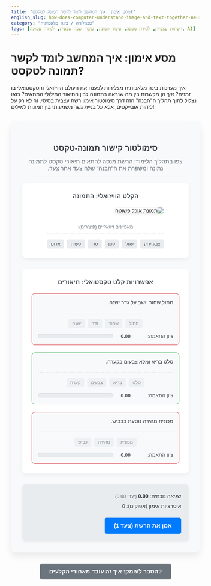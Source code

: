 ```yaml
---
title: "מסע אימון: איך המחשב לומד לקשר תמונה לטקסט?"
english_slug: how-does-computer-understand-image-and-text-together-neural-network-training-simulator
category: "טכנולוגיה / בינה מלאכותית"
tags: [רשתות עצביות, למידת מכונה, עיבוד תמונה, עיבוד שפה טבעית, למידה עמוקה, AI]
---
```

# מסע אימון: איך המחשב לומד לקשר תמונה לטקסט?

איך מערכות בינה מלאכותית מצליחות לפענח את העולם הוויזואלי והטקסטואלי בו זמנית? איך הן מקשרות בין מה שנראה בתמונה לבין התיאור המילולי המתאים? בואו נצלול לתוך תהליך ה"הבנה" הזה דרך סימולטור אימון רשת עצבית בסיסי. זה לא רק על לזהות אובייקטים, אלא על בניית גשר משמעותי בין תמונות למילים!

<div class="simulation-container">
    <h2 class="simulation-title">סימולטור קישור תמונה-טקסט</h2>
    <p class="simulation-description">צפו בתהליך הלימוד: הרשת מנסה להתאים תיאורי טקסט לתמונה נתונה ומשפרת את ה"הבנה" שלה צעד אחר צעד.</p>
    <div class="simulation-area">
        <div class="image-section panel">
            <h3>הקלט הוויזואלי: התמונה</h3>
            <div class="image-placeholder">
                <img src="https://images.unsplash.com/photo-1546069901-ba9599a7e63c?ixlib=rb-4.0.3&auto=format&fit=crop&w=870&q=80" alt="תמונת אוכל פשוטה" title="תמונה של סלט צבעוני">
                <p class="feature-label">מאפיינים ויזואליים (פיצ'רים):</p>
                <div class="features-placeholder image-features">
                    <div class="feature">צבע ירוק</div>
                    <div class="feature">עגול</div>
                    <div class="feature">קטן</div>
                    <div class="feature">טרי</div>
                    <div class="feature">קערה</div>
                    <div class="feature">אדום</div>
                </div>
                 <div class="connection-indicator"></div> <!-- Placeholder for visual link -->
            </div>
        </div>
        <div class="text-section panel">
            <h3>אפשרויות קלט טקסטואלי: תיאורים</h3>
            <div class="text-options">
                <div class="text-option" data-correct="false">
                    <p>חתול שחור יושב על גדר ישנה.</p>
                    <div class="features-placeholder text-features">
                         <div class="feature">חתול</div>
                         <div class="feature">שחור</div>
                         <div class="feature">גדר</div>
                         <div class="feature">ישנה</div>
                     </div>
                    <div class="score-container">
                        <span class="score-label">ציון התאמה: </span>
                        <span class="score-value" data-score="0.00">0.00</span>
                        <div class="score-bar">
                            <div class="score-fill"></div>
                        </div>
                    </div>
                </div>
                <div class="text-option" data-correct="true">
                    <p>סלט בריא ומלא צבעים בקערה.</p> <!-- נניח שהתמונה היא של סלט -->
                    <div class="features-placeholder text-features">
                        <div class="feature">סלט</div>
                        <div class="feature">בריא</div>
                        <div class="feature">צבעים</div>
                        <div class="feature">קערה</div>
                    </div>
                     <div class="score-container">
                        <span class="score-label">ציון התאמה: </span>
                        <span class="score-value" data-score="0.00">0.00</span>
                         <div class="score-bar">
                             <div class="score-fill"></div>
                         </div>
                    </div>
                </div>
                <div class="text-option" data-correct="false">
                    <p>מכונית מהירה נוסעת בכביש.</p>
                     <div class="features-placeholder text-features">
                         <div class="feature">מכונית</div>
                         <div class="feature">מהירה</div>
                         <div class="feature">כביש</div>
                     </div>
                     <div class="score-container">
                        <span class="score-label">ציון התאמה: </span>
                        <span class="score-value" data-score="0.00">0.00</span>
                         <div class="score-bar">
                             <div class="score-fill"></div>
                         </div>
                    </div>
                </div>
            </div>
        </div>
    </div>
    <div class="controls">
        <div class="status-area">
             <p>שגיאה נוכחית: <span id="error-value">0.00</span> <span class="error-target">(יעד: 0.00)</span></p>
             <p>איטרציות אימון (אפוקים): <span id="epoch-count">0</span></p>
        </div>
        <button id="train-button" class="action-button">אמן את הרשת (צעד 1)</button>
    </div>
</div>

<style>
    @import url('https://fonts.googleapis.com/css2?family=Heebo:wght@300;400;700&display=swap');

    .simulation-container {
        direction: rtl;
        font-family: 'Heebo', sans-serif;
        background-color: #f8f9fa; /* Light grey background */
        padding: 30px;
        border-radius: 12px;
        max-width: 960px; /* Wider container */
        margin: 30px auto;
        box-shadow: 0 10px 20px rgba(0, 0, 0, 0.08); /* Softer, larger shadow */
        overflow: hidden; /* Clear floats/margins */
    }

    .simulation-title {
        text-align: center;
        color: #343a40; /* Dark grey */
        margin-bottom: 10px;
        font-weight: 700;
    }

    .simulation-description {
        text-align: center;
        color: #6c757d; /* Muted text */
        margin-bottom: 30px;
        font-size: 1.1em;
    }

    .simulation-area {
        display: flex;
        justify-content: center; /* Center content */
        flex-wrap: wrap; /* Allow wrapping on smaller screens */
        gap: 30px; /* Increased gap */
        margin-bottom: 30px;
    }

    .panel {
        background-color: #ffffff;
        padding: 25px; /* Increased padding */
        border-radius: 8px;
        box-shadow: 0 4px 12px rgba(0, 0, 0, 0.06); /* Softer shadow */
        flex-grow: 1; /* Allow panels to grow */
        flex-basis: 0; /* Start with base of 0 */
        min-width: 300px; /* Ensure minimum width */
        display: flex;
        flex-direction: column; /* Stack content vertically */
    }

    .image-section {
        flex-basis: 350px; /* Give image section a bit more space */
        align-items: center; /* Center image content */
    }

     .image-placeholder img {
         max-width: 100%;
         height: auto;
         border: 1px solid #e9ecef; /* Light border */
         border-radius: 6px;
         margin-bottom: 15px; /* Space below image */
         box-shadow: 0 2px 8px rgba(0, 0, 0, 0.05); /* subtle shadow */
         transition: transform 0.3s ease-in-out; /* Animation on hover/interaction */
     }

     .image-section:hover img {
         transform: scale(1.02);
     }

     .image-section h3, .text-section h3 {
         margin-top: 0;
         color: #495057; /* Slightly darker grey */
         text-align: center; /* Center section titles */
         margin-bottom: 20px;
         font-weight: 700;
     }

    .feature-label {
        font-size: 0.9em;
        color: #6c757d;
        margin-bottom: 10px;
        text-align: center;
    }

     .features-placeholder {
         display: flex;
         flex-wrap: wrap;
         justify-content: center; /* Center features */
         gap: 8px; /* Increased gap between features */
         margin-top: 10px;
         padding-top: 15px; /* Increased padding */
         border-top: 1px dashed #dee2e6; /* Lighter border */
         font-size: 0.85em;
         color: #495057;
     }

     .feature {
         background-color: #e9ecef; /* Light grey background */
         padding: 5px 10px; /* Increased padding */
         border-radius: 4px; /* More rounded */
         transition: transform 0.2s ease, background-color 0.2s ease, opacity 0.5s ease; /* Smooth transitions */
         cursor: help; /* Indicate hoverable */
     }

     .feature:hover {
         transform: translateY(-2px); /* Lift slightly on hover */
         background-color: #ced4da; /* Darker on hover */
     }

     .text-features .feature {
         opacity: 0.6; /* Start with lower opacity */
     }

     .text-features .feature.active-feature {
         opacity: 1; /* Full opacity for active features */
         background-color: #cce5ff; /* Light blue for active */
         font-weight: bold;
     }


    .text-section {
        flex-basis: 500px; /* Give text section more space */
    }

    .text-options {
        display: flex;
        flex-direction: column;
        gap: 20px; /* Increased gap between options */
    }

    .text-option {
        border: 1px solid #ced4da; /* Light grey border */
        padding: 15px; /* Increased padding */
        border-radius: 8px; /* More rounded */
        background-color: #f8f9fa; /* Slightly darker background than container */
        display: flex;
        flex-direction: column;
        transition: all 0.3s ease; /* Smooth transition for state changes */
    }

     .text-option[data-correct="true"] {
         border-color: #28a745; /* Green border for correct */
     }

     .text-option[data-correct="false"] {
          border-color: #dc3545; /* Red border for incorrect initially */
     }

     .text-option p {
         margin-top: 0;
         margin-bottom: 10px;
         font-weight: 400;
         color: #343a40;
     }

    .score-container {
        margin-top: 15px; /* More space */
        display: flex;
        align-items: center;
        font-size: 0.95em; /* Slightly larger font */
        color: #495057;
    }

    .score-label {
        min-width: 90px; /* Align labels */
        font-weight: 400;
    }

    .score-value {
        font-weight: 700;
        min-width: 50px; /* Align values */
        text-align: left; /* Align value left in RTL context */
        margin-left: 10px; /* Space between label and value */
         transition: color 0.5s ease; /* Smooth color change */
    }

    .score-bar {
        flex-grow: 1;
        height: 12px; /* Thicker bar */
        background-color: #e9ecef; /* Light grey track */
        border-radius: 6px; /* More rounded */
        margin-right: 10px;
        overflow: hidden;
        position: relative;
        direction: ltr; /* Ensure bar grows left-to-right visually */
        box-shadow: inset 0 1px 3px rgba(0,0,0,0.1); /* Inner shadow for depth */
    }

     .score-fill {
         display: block;
         height: 100%;
         width: var(--score-width, 0%); /* Use CSS variable for width */
         background: linear-gradient(to right, #007bff, #0056b3); /* Gradient blue */
         transition: width 0.8s ease-in-out; /* Slower, smoother animation */
         border-radius: 6px;
     }

     .text-option[data-correct="true"] .score-fill {
         background: linear-gradient(to right, #28a745, #218838); /* Gradient green */
     }
     .text-option[data-correct="false"] .score-fill {
         background: linear-gradient(to right, #dc3545, #c82333); /* Gradient red */
     }


    .controls {
        display: flex;
        justify-content: space-between;
        align-items: center;
        flex-wrap: wrap;
        gap: 15px; /* Increased gap */
        padding: 20px; /* Increased padding */
        background-color: #e9ecef; /* Light background for controls */
        border-radius: 8px;
        box-shadow: 0 2px 8px rgba(0, 0, 0, 0.05);
    }

     .status-area {
         flex-grow: 1;
         min-width: 250px;
         font-size: 1em;
         color: #343a40;
         line-height: 1.6;
     }

    .status-area p {
        margin: 0;
        margin-bottom: 5px;
    }

    .error-target {
        font-size: 0.9em;
        color: #6c757d;
    }

    #error-value {
         font-weight: bold;
         transition: color 0.5s ease; /* Smooth color change */
    }


    .action-button {
        padding: 12px 25px; /* Larger button */
        font-size: 1.1em; /* Larger font */
        color: #fff;
        background-color: #007bff; /* Primary blue */
        border: none;
        border-radius: 5px;
        cursor: pointer;
        transition: background-color 0.3s ease, transform 0.1s ease; /* Smooth transition */
        font-weight: 700;
    }

    .action-button:hover {
        background-color: #0056b3; /* Darker blue on hover */
        transform: translateY(-1px); /* Lift button */
        box-shadow: 0 2px 5px rgba(0, 123, 255, 0.3); /* Subtle shadow */
    }

     .action-button:active {
         transform: translateY(0); /* Press effect */
         box-shadow: none;
     }

     .action-button:disabled {
         background-color: #cccccc;
         cursor: not-allowed;
     }


    .explanation-toggle-button {
        display: block;
        margin: 30px auto;
        padding: 12px 25px;
        font-size: 1.1em;
        color: #fff;
        background-color: #6c757d; /* Secondary grey */
        border: none;
        border-radius: 5px;
        cursor: pointer;
        transition: background-color 0.3s ease, transform 0.1s ease;
         font-weight: 700;
    }

    .explanation-toggle-button:hover {
        background-color: #5a6268;
        transform: translateY(-1px);
        box-shadow: 0 2px 5px rgba(108, 117, 125, 0.3);
    }

     .explanation-toggle-button:active {
         transform: translateY(0);
         box-shadow: none;
     }

    #explanation {
        display: none; /* Initially hidden */
        margin-top: 30px; /* More space above */
        padding: 30px;
        background-color: #fff;
        border-radius: 12px;
        box-shadow: 0 10px 20px rgba(0, 0, 0, 0.08);
        direction: rtl;
        font-family: 'Heebo', sans-serif;
        line-height: 1.7; /* Increased line height */
        color: #343a40;
    }

    #explanation h2 {
         color: #343a40;
         margin-bottom: 20px;
         font-weight: 700;
         text-align: center;
    }

    #explanation h3 {
        color: #495057;
        margin-top: 25px; /* More space above headings */
        margin-bottom: 15px;
        font-weight: 700;
        border-bottom: 2px solid #007bff; /* Accent underline */
        padding-bottom: 5px;
        display: inline-block; /* Underline only the text */
    }

    #explanation p {
        margin-bottom: 15px; /* More space between paragraphs */
    }

     #explanation ul {
         margin-bottom: 15px;
     }

     #explanation li {
         margin-bottom: 8px;
         line-height: 1.5;
     }

     /* Specific animations */
    .feature-pulse {
        animation: pulse 0.8s ease-out forwards;
    }

    @keyframes pulse {
        0% { transform: scale(1); opacity: 1; }
        50% { transform: scale(1.1); opacity: 0.8; }
        100% { transform: scale(1); opacity: 1; }
    }

    .score-update-animation {
        animation: score-pulse 0.5s ease-out;
    }

    @keyframes score-pulse {
        0% { transform: scale(1); }
        50% { transform: scale(1.05); }
        100% { transform: scale(1); }
    }

</style>

<button class="explanation-toggle-button" id="toggle-explanation">הסבר לעומק: איך זה עובד מאחורי הקלעים?</button>

<div id="explanation">
    <h2>הסבר מעמיק: מסע הלמידה של המחשב</h2>

    <h3>מהי רשת עצבית בהקשר זה?</h3>
    <p>דמיינו רשת עצבית כמערכת מסועפת שמקבלת מידע משני עולמות שונים – עולם התמונות ועולם הטקסט – ומנסה למצוא ביניהם קשר. היא בנויה מ"נוירונים" דיגיטליים שמעבירים ביניהם אותות דרך קשרים בעלי "משקולות". המשקולות הללו הן למעשה מספרים, והן מייצגות את ה"חשיבות" או ה"חוזק" של הקשר בין נוירון לנוירון אחר. בתהליך האימון, הרשת לומדת לכוונן את המשקולות הללו כדי לבצע מטלה מסוימת – במקרה שלנו, להתאים תמונה לתיאור הטקסטואלי הנכון.</p>

    <h3>ייצוג משותף (Embedding): המפתח ל"הבנה"</h3>
    <p>מחשבים אינם חושבים כמו בני אדם. במקום "להבין" תמונה או טקסט, הם ממירים אותם לייצוג מספרי. המפתח ליכולת של המחשב לקשר בין תמונה לטקסט טמון ביצירת "מרחב משותף" (Shared Embedding Space). במרחב זה, גם תמונות וגם טקסטים מיוצגים כוקטורים (רשימות ארוכות של מספרים). המטרה היא שכאשר תמונה ותיאור טקסטואלי מתאימים זה לזה, הוקטורים המייצגים אותם יהיו קרובים זה לזה מבחינה מתמטית במרחב המשותף. ככל שהם קרובים יותר, כך "ציון ההתאמה" גבוה יותר.</p>
    <p>הסימולטור שלנו ממחיש את זה באמצעות ציוני ההתאמה – אלו למעשה מידת הקרבה במרחב הייצוג המשותף לאחר עיבוד התמונה והטקסט על ידי רכיבי הרשת המתאימים.</p>

    <h3>תהליך האימון: מניחוש לדיוק</h3>
    <p>תהליך האימון הוא סדרה של ניסוי ותיקון, החוזר על עצמו פעמים רבות (נקרא "אפוקים"). הרשת מתחילה עם משקולות אקראיות, ולכן ה"ניחושים" הראשונים שלה (ציוני ההתאמה ההתחלתיים בסימולטור) הם שגויים ברובם. בכל צעד אימון (אפוק), קורים הדברים הבאים:</p>
    <ul>
        <li>**הצגת דוגמה:** הרשת מקבלת זוג (תמונה, תיאורים אפשריים). היא מעבדת את התמונה לוקטור אחד ואת כל התיאורים לוקטורים משלהם במרחב המשותף.</li>
        <li>**חישוב ציונים:** הרשת מחשבת את הקרבה (Similarity Score) בין וקטור התמונה לכל אחד מוקטורי הטקסט. זהו ציון ההתאמה המוצג בסימולטור.</li>
        <li>**חישוב שגיאה (Loss):** הרשת יודעת איזה טקסט הוא התיאור ה"נכון" לתמונה (זהו המידע שהוזן לה במהלך האימון המפוקח). היא משווה את ציוני ההתאמה שחישבה לתוצאה הרצויה (ציון גבוה מאוד לטקסט הנכון, ציון נמוך מאוד לשגויים). ההבדל בין התוצאה המחושבת לתוצאה הרצויה הוא ה"שגיאה" או ה"הפסד" (Loss). המטרה תמיד היא למזער את ההפסד הזה. הסימולטור מציג ערך שגיאה כללי.</li>
        <li>**תיקון (Backpropagation & Optimization):** זהו השלב החשוב ביותר. על בסיס השגיאה שחושבה, הרשת מפעילה אלגוריתם (כמו Gradient Descent) כדי לגלות כיצד עליה לשנות את אלפי או מיליוני המשקולות שלה בצורה מינימלית, כך שבפעם הבאה שהיא תראה את אותה דוגמה (או דוגמה דומה), השגיאה תהיה קטנה יותר. זה כאילו הרשת לומדת מהטעויות שלה ומכווננת את הקשרים הפנימיים שלה.</li>
        <li>**איטרציה:** התהליך חוזר על עצמו עם זוגות תמונה-טקסט נוספים ממאגר האימון. עם כל איטרציה, המשקולות מתעדכנות, והרשת נעשית טובה יותר בהתאמה – ציוני ההתאמה לזוגות הנכונים עולים, וציוני ההתאמה לזוגות השגויים יורדים. הסימולטור מדגים זאת באמצעות לחיצה על "אמן", שמבצעת צעד עדכון אחד כזה.</li>
    </ul>

    <h3>ה"פיצ'רים" מתעוררים לחיים</h3>
    <p>כשמדברים על "פיצ'רים" (מאפיינים) בתמונה או בטקסט, הכוונה היא לרכיבים הבסיסיים או המורכבים שהרשת לומדת לזהות ולהשתמש בהם כדי לקשר בין המידע. בתמונות, זה יכול להתחיל מקווים וצבעים ולהגיע עד לזיהוי אובייקטים שלמים או סצנות. בטקסט, זה יכול להיות מילים בודדות, שילובי מילים, או אפילו משמעויות סמנטיות עמוקות יותר. הרשת לומדת איזה פיצ'רים ויזואליים קשורים לאילו פיצ'רים טקסטואליים במרחב המשותף. בסימולטור, הפיצ'רים המוצגים הם דוגמה מפושטת לרכיבים שהרשת עשויה להתמקד בהם.</p>

    <h3>יישומים בעולם האמיתי</h3>
    <p>היכולת לקשר בין תמונה לטקסט היא בסיס למגוון עצום של יישומי AI מתקדמים:</p>
    <ul>
        <li>**חיפוש ויזואלי:** מציאת תמונות דומות לתמונה קיימת, או חיפוש תמונות באמצעות שאילתות טקסט מורכבות ("כלבים קטנים משחקים בפארק").</li>
        <li>**יצירת כיתוב אוטומטי לתמונות (Image Captioning):** המחשב מייצר תיאור טקסטואלי מדויק של תוכן התמונה.</li>
        <li>**מענה ויזואלי-לשוני (Visual Question Answering - VQA):** הצגת תמונה ושאלת שאלה עליה בטקסט ("מה צבע הקערה?", "האם יש חיות בתמונה?"), והמחשב מספק תשובה טקסטואלית.</li>
        <li>**מודלי יצירה גנרטיביים (DALL-E, Midjourney):** היכולת ליצור תמונות חדשות לגמרי על סמך תיאור טקסטואלי מפורט, דורשת הבנה עמוקה במיוחד של הקשר בין מילים למאפיינים ויזואליים.</li>
        <li>**נגישות:** תיאור תמונות אוטומטי עבור עיוורים וכבדי ראייה.</li>
    </ul>

    <h3>מגבלות</h3>
    <p>חשוב לזכור שמודלים אלו, מרשימים ככל שיהיו, עדיין מוגבלים. הם דורשים כמויות אדירות של נתונים וזמן אימון. לעיתים הם עשויים להיכשל בהבנת ניואנסים, סרקזם, או הקשר מורכב מאוד. ה"הבנה" שלהם היא סטטיסטית ומתבססת על הדפוסים שלמדו מנתוני האימון, והיא אינה זהה להבנה הקונספטואלית וההקשרית של בני אדם.</p>
</div>

<script>
    document.addEventListener('DOMContentLoaded', () => {
        const trainButton = document.getElementById('train-button');
        const textOptions = document.querySelectorAll('.text-option');
        const errorValueSpan = document.getElementById('error-value');
        const epochCountSpan = document.getElementById('epoch-count');
        const toggleExplanationButton = document.getElementById('toggle-explanation');
        const explanationDiv = document.getElementById('explanation');

        let scores = [];
        let correctIndex = -1; // To be set based on data-correct="true"
        let epoch = 0;
        const learningRate = 0.15; // How much scores change per epoch (slightly increased for faster demo)
        const targetScoreCorrect = 0.95; // Target not exactly 1 to simulate real-world models
        const targetScoreIncorrect = 0.05; // Target not exactly 0

        // Initialize scores and find correct index
        textOptions.forEach((option, index) => {
            // Initialize with small random scores (simulating random weights)
            scores[index] = parseFloat((Math.random() * 0.1).toFixed(2)); // Start close to 0
            if (option.dataset.correct === 'true') {
                correctIndex = index;
            }
            updateScoreDisplay(index, false); // Don't animate initial display
        });

        // Calculate and display initial error
        updateErrorDisplay();
        updateButtonText();

        function updateScoreDisplay(index, animate = true) {
            const optionElement = textOptions[index];
            const scoreValueSpan = optionElement.querySelector('.score-value');
            const scoreFillBar = optionElement.querySelector('.score-fill');
            const features = optionElement.querySelectorAll('.text-features .feature');
            const score = scores[index];

            scoreValueSpan.textContent = score.toFixed(2);
             if (animate) {
                 scoreValueSpan.classList.add('score-update-animation');
                 // Remove class after animation ends
                 scoreValueSpan.addEventListener('animationend', () => {
                     scoreValueSpan.classList.remove('score-update-animation');
                 }, { once: true });
             }


            // Set CSS variable for bar width (percentage)
            scoreFillBar.style.setProperty('--score-width', `${Math.max(0, Math.min(1, score)) * 100}%`);

             // Update feature opacity based on score (simple simulation)
            features.forEach(feature => {
                // A simple model: features are more 'active' if the score is high
                // For incorrect options, features become less active as score drops
                // For the correct option, features become more active as score rises
                let featureOpacity = 0.3; // Base low opacity
                if (index === correctIndex) {
                    // Correct features become more opaque/prominent as score increases
                    featureOpacity = 0.3 + (score * 0.7); // Scales from 0.3 to 1
                 } else {
                    // Incorrect features become less opaque/prominent as score decreases
                     featureOpacity = score * 0.6; // Scales from 0 to 0.6
                 }
                 feature.style.opacity = Math.max(0.1, Math.min(1, featureOpacity)); // Keep within a reasonable range
                 if (featureOpacity > 0.8) { // Threshold for "active" look
                     feature.classList.add('active-feature');
                 } else {
                     feature.classList.remove('active-feature');
                 }
            });


        }

        function calculateError() {
            let error = 0;
            scores.forEach((score, index) => {
                const target = (index === correctIndex) ? targetScoreCorrect : targetScoreIncorrect;
                // Using squared error for a more standard representation of loss
                error += Math.pow(target - score, 2);
            });
            // Sum of squared errors
            return error;
        }

        function updateErrorDisplay() {
            const currentError = calculateError();
            errorValueSpan.textContent = currentError.toFixed(2);

            // Add color indication for error
            if (currentError < 0.05) { // Example threshold for low error
                errorValueSpan.style.color = '#28a745'; // Green
            } else if (currentError < 0.5) { // Medium error
                 errorValueSpan.style.color = '#ffc107'; // Orange/Yellow
            }
            else { // High error
                errorValueSpan.style.color = '#dc3545'; // Red
            }

             // Check if converged (error is low enough)
             if (currentError < 0.05) {
                 trainButton.textContent = 'הרשת התאמנה בהצלחה!';
                 trainButton.disabled = true;
                 trainButton.style.backgroundColor = '#28a745';
                 trainButton.style.boxShadow = '0 2px 5px rgba(40, 167, 69, 0.3)';
                 textOptions[correctIndex].style.borderColor = '#28a745';
                 textOptions[correctIndex].style.boxShadow = '0 0 15px rgba(40, 167, 69, 0.2)';
             }
        }

        function updateButtonText() {
             if (calculateError() >= 0.05) {
                 trainButton.textContent = `אמן את הרשת (צעד ${epoch + 1})`;
             }
        }

        function trainOneEpoch() {
            if (calculateError() < 0.05) return; // Stop training if converged

            epoch++;
            epochCountSpan.textContent = epoch;

            // Simulate backpropagation and weight update
            // Adjust scores based on the desired outcome (correct score up, incorrect scores down)
            // The "learningRate" controls the step size

            scores.forEach((score, index) => {
                const target = (index === correctIndex) ? targetScoreCorrect : targetScoreIncorrect;
                const error = target - score; // Simple error for gradient calculation
                // Update score by moving towards the target, scaled by learning rate
                let delta = error * learningRate;

                // Add a small random nudge initially to simulate exploration
                if (epoch < 10) { // Make the first few steps feel less linear
                    delta += (Math.random() - 0.5) * learningRate * 0.5;
                }


                scores[index] = score + delta;

                // Ensure scores are within [0, 1] range
                scores[index] = parseFloat(Math.max(0, Math.min(1, scores[index])).toFixed(2));

                updateScoreDisplay(index, true); // Animate display update
            });

             // Animate image features briefly
             document.querySelectorAll('.image-features .feature').forEach(feature => {
                 feature.classList.add('feature-pulse');
                 feature.addEventListener('animationend', () => {
                     feature.classList.remove('feature-pulse');
                 }, { once: true });
             });


            // Update error display after scores are updated
            updateErrorDisplay();
            updateButtonText();
        }

        trainButton.addEventListener('click', trainOneEpoch);

        // Toggle explanation section
        toggleExplanationButton.addEventListener('click', () => {
            const isHidden = explanationDiv.style.display === 'none' || explanationDiv.style.display === '';
            explanationDiv.style.display = isHidden ? 'block' : 'none';
            toggleExplanationButton.textContent = isHidden ? 'הסתרת הסבר' : 'הסבר לעומק: איך זה עובד מאחורי הקלעים?';
        });
    });
</script>
```
